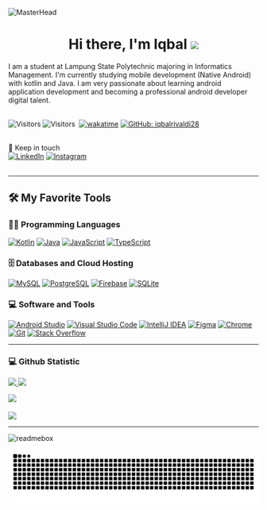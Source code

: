 ![MasterHead](https://1.bp.blogspot.com/-7A4WynwLsMw/XbBpCXG8fHI/AAAAAAAAMt4/uOa1bpLskYgrwGbllhSu2SDj_Mig8SXJQCLcBGAsYHQ/s1600/2000_600px.gif)

# <h1 align="center"> Hi there, I'm Iqbal  <img width="42px" src="https://camo.githubusercontent.com/e8e7b06ecf583bc040eb60e44eb5b8e0ecc5421320a92929ce21522dbc34c891/68747470733a2f2f6d656469612e67697068792e636f6d2f6d656469612f6876524a434c467a6361737252346961377a2f67697068792e676966" /> </h1>

I am a student at Lampung State Polytechnic majoring in Informatics Management. I'm currently studying mobile development (Native Android) with kotlin and Java. I am very passionate about learning android application development and becoming a professional android developer digital talent.
<br/>
<br />

![Visitors](https://komarev.com/ghpvc/?username=iqbalrivaldi28&style=flat&label=visitors)
![Visitors](https://komarev.com/ghpvc/?username=iqbalrivaldi28&style=flat&label=visitors)&nbsp;
[![wakatime](https://wakatime.com/badge/user/b087c056-4dc0-4403-8666-03dcded11c5f.svg)](https://wakatime.com/@b087c056-4dc0-4403-8666-03dcded11c5f)
[![GitHub: iqbalrivaldi28](https://img.shields.io/github/followers/iqbalrivaldi28?label=follow&style=social)](https://github.com/iqbalrivaldi28)&nbsp;

<br />

  <summary>🤝 Keep in touch </summary>
<a href='https://www.linkedin.com/in/m-iqbal-rivaldi/'><img alt="LinkedIn" src="https://img.shields.io/badge/linkedin%20-%230077B5.svg?&style=for-the-badge&logo=linkedin&logoColor=white"/></a>
<a href='https://instagram.com/iqbalrivaldi28'><img alt="Instagram" src="https://img.shields.io/badge/instagram%20-%23E4405F.svg?&style=for-the-badge&logo=Instagram&logoColor=white"/></a>
 
<br />
<br />

---

## 🛠️ My Favorite Tools
### 👨‍💻 Programming Languages

<p>
  <a href="#"><img  alt="Kotlin" src="https://img.shields.io/badge/kotlin-%237F52FF.svg?style=for-the-badge&logo=kotlin&logoColor=white"/></a>
  <a href="#"><img  alt="Java" src="https://img.shields.io/badge/java-%23ED8B00.svg?&style=for-the-badge&logo=java&logoColor=white"/></a>
  <a href="#"><img  alt="JavaScript" src="https://img.shields.io/badge/javascript-%23323330.svg?&style=for-the-badge&logo=javascript&logoColor=%23F7DF1E"/></a>
  <a href="#"><img  alt="TypeScript" src="https://img.shields.io/badge/typescript-%23007ACC.svg?&style=for-the-badge&logo=typescript&logoColor=white"/></a>

  
### 🗄️ Databases and Cloud Hosting

<p>
    <a href="#"><img alt="MySQL" src="https://img.shields.io/badge/mysql-%2300f.svg?style=for-the-badge&logo=mysql&logoColor=white"/></a>
    <a href="#"><img alt="PostgreSQL" src="https://img.shields.io/badge/postgres-%23316192.svg?style=for-the-badge&logo=postgresql&logoColor=white"/></a>
  <a href="#"><img alt="Firebase" src="https://img.shields.io/badge/firebase-%23039BE5.svg?style=for-the-badge&logo=firebase"/></a>
<!--     <a href="#"><img alt="Firebase" src ="https://img.shields.io/badge/Firebase-%23316192.svg?logo=firebase&logoColor=white"></a> -->
    <a href="#"><img alt="SQLite" src ="https://img.shields.io/badge/sqlite-%2307405e.svg?style=for-the-badge&logo=sqlite&logoColor=white"></a>
</p>

### 💻 Software and Tools

<p>
    <a href="#"><img alt="Android Studio" src="https://img.shields.io/badge/Android_Studio-3DDC84.svg?style=for-the-badge&logo=android-studio&logoColor=white"/></a>
  <!--     <a href="#"><img alt="Android Studio" src="https://img.shields.io/badge/Android%20Studio-008678.svg?logo=android-studio&logoColor=white"></a> -->
    <a href="#"><img alt="Visual Studio Code" src="https://img.shields.io/badge/Visual_Studio_Code-007ACC.svg?style=for-the-badge&logo=visual-studio-code&logoColor=white"/></a>
  <!--     <a href="#"><img alt="Visual Studio Code" src="https://img.shields.io/badge/Visual%20Studio%20Code-0078d7.svg?logo=visual-studio-code&logoColor=white"></a> -->
<!--     <a href="#"><img alt="IntelliJ IDEA" src="https://img.shields.io/badge/IntelliJ_IDEA-000000.svg?style=for-the-badge&logo=intellij-idea&logoColor=white&labelColor=lightgray"/></a> -->
      <a href="#"><img alt="IntelliJ IDEA" src="https://img.shields.io/badge/IntelliJIDEA-000000.svg?style=for-the-badge&logo=intellij-idea&logoColor=white"></a>
    <a href="#"><img alt="Figma" src="https://img.shields.io/badge/Figma-F24E1E.svg?style=for-the-badge&logo=figma&logoColor=white"/></a>
  <!--     <a href="#"><img alt="Figma" src="https://img.shields.io/badge/Figma%20-%2320232a.svg?logo=figma&logoColor=white"></a> -->
    <a href="#"><img alt="Chrome" src="https://img.shields.io/badge/Google_Chrome-4285F4.svg?style=for-the-badge&logo=google-chrome&logoColor=white"/></a>
  <!--     <a href="#"><img alt="Chrome" src="https://img.shields.io/badge/Chrome-3DDC84?logo=google-chrome&logoColor=white"></a> -->
    <a href="#"><img alt="Git" src="https://img.shields.io/badge/Git-F05032.svg?style=for-the-badge&logo=git&logoColor=white"/></a>
  <!--     <a href="#"><img alt="Git" src="https://img.shields.io/badge/Git%20-%23F05033.svg?logo=git&logoColor=white"></a> -->
    <a href="#"><img alt="Stack Overflow" src="https://img.shields.io/badge/Stack_Overflow-FE7A16.svg?style=for-the-badge&logo=stack-overflow&logoColor=white"/></a>
  <!--     <a href="#"><img alt="Stack Overflow" src="https://img.shields.io/badge/-Stack%20Overflow-FE7A16?logo=stack-overflow&logoColor=white"></a>  -->
</p>

---

### 💻 Github Statistic

<p align="left">
<a href="https://github.com/iqbalrivaldi28">
   <img height="180em" src="https://github-readme-stats-eight-theta.vercel.app/api/top-langs/?username=iqbalrivaldi28&layout=compact&langs_count=8&theme=algolia"/>
  <img height="180em" src="https://github-readme-stats-eight-theta.vercel.app/api?username=iqbalrivaldi28&show_icons=true&theme=algolia&include_all_commits=true&count_private=true"/>
</a>
</p>

<img width="640px" src="https://github-readme-streak-stats.herokuapp.com/?user=iqbalrivaldi28&hide_border=true&theme=algolia">

[<img align="center" width="640px" src="https://github-readme-stats.vercel.app/api/wakatime?username=iqball&layout=compact&hide_border=true&theme=algolia">](https://wakatime.com/@iqball)

---
![readmebox](https://github.com/iqbalrivaldi28/iqbalrivaldi28/assets/84064388/1ac8d430-2125-4773-9fd8-fb854944dbcf)

<img align="center" src="https://github.com/fachridantm/fachridantm/blob/output/github-contribution-grid-snake-dark.svg" alt="Snake">

<!--
